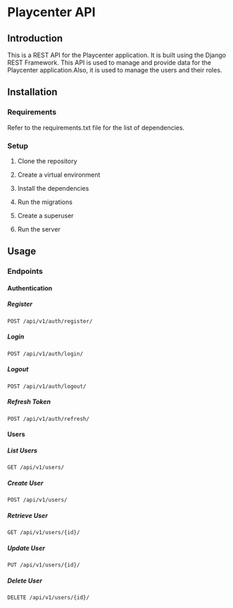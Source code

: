 <!-- README For Playcenter API -->

# Playcenter API

## Introduction

This is a REST API for the Playcenter application. It is built using the Django REST Framework.
This API is used to manage and provide data for the Playcenter application.Also, it is used to manage the users and their roles.

## Installation

### Requirements

Refer to the requirements.txt file for the list of dependencies.

### Setup

1. Clone the repository

2. Create a virtual environment

3. Install the dependencies

4. Run the migrations

5. Create a superuser

6. Run the server

## Usage

### Endpoints

#### Authentication

##### Register

`POST /api/v1/auth/register/`

##### Login

`POST /api/v1/auth/login/`

##### Logout

`POST /api/v1/auth/logout/`

##### Refresh Token

`POST /api/v1/auth/refresh/`

#### Users

##### List Users

`GET /api/v1/users/`

##### Create User

`POST /api/v1/users/`

##### Retrieve User

`GET /api/v1/users/{id}/`

##### Update User

`PUT /api/v1/users/{id}/`

##### Delete User

`DELETE /api/v1/users/{id}/`
